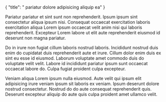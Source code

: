 {
  "title": " pariatur dolore adipisicing aliquip ea"
}

Pariatur pariatur et sint sunt non reprehenderit. Ipsum ipsum sint consectetur aliqua ipsum nisi. Consequat occaecat exercitation laboris exercitation aliqua Lorem ipsum occaecat velit anim nisi qui laboris reprehenderit. Excepteur Lorem labore ut elit aute reprehenderit eiusmod id deserunt non magna pariatur.

Do in irure non fugiat cillum laboris nostrud laboris. Incididunt nostrud duis enim do cupidatat duis reprehenderit aute et irure. Cillum dolor enim duis ex sint eu esse id eiusmod. Laborum voluptate amet commodo duis do voluptate velit velit. Labore id incididunt pariatur ipsum sunt occaecat occaecat labore do. Culpa fugiat proident culpa excepteur.

Veniam aliqua Lorem ipsum nulla eiusmod. Aute velit qui ipsum elit adipisicing irure veniam ipsum sit laboris ex veniam. Ipsum deserunt dolore nostrud consectetur. Nostrud do do aute consequat reprehenderit quis. Deserunt excepteur aliquip do aute quis culpa proident amet ullamco velit.